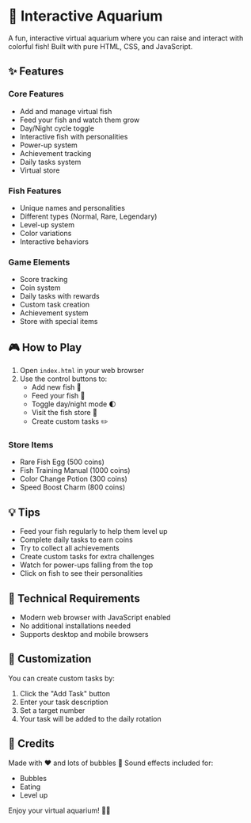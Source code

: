 # 🐠 Interactive Aquarium

A fun, interactive virtual aquarium where you can raise and interact with colorful fish! Built with pure HTML, CSS, and JavaScript.

## ✨ Features

### Core Features
- Add and manage virtual fish
- Feed your fish and watch them grow
- Day/Night cycle toggle
- Interactive fish with personalities
- Power-up system
- Achievement tracking
- Daily tasks system
- Virtual store

### Fish Features
- Unique names and personalities
- Different types (Normal, Rare, Legendary)
- Level-up system
- Color variations
- Interactive behaviors

### Game Elements
- Score tracking
- Coin system
- Daily tasks with rewards
- Custom task creation
- Achievement system
- Store with special items

## 🎮 How to Play

1. Open `index.html` in your web browser
2. Use the control buttons to:
   - Add new fish 🐠
   - Feed your fish 🍞
   - Toggle day/night mode 🌓
   - Visit the fish store 🏪
   - Create custom tasks ✏️

### Store Items
- Rare Fish Egg (500 coins)
- Fish Training Manual (1000 coins)
- Color Change Potion (300 coins)
- Speed Boost Charm (800 coins)

## 💡 Tips
- Feed your fish regularly to help them level up
- Complete daily tasks to earn coins
- Try to collect all achievements
- Create custom tasks for extra challenges
- Watch for power-ups falling from the top
- Click on fish to see their personalities

## 🔧 Technical Requirements
- Modern web browser with JavaScript enabled
- No additional installations needed
- Supports desktop and mobile browsers

## 🎨 Customization
You can create custom tasks by:
1. Click the "Add Task" button
2. Enter your task description
3. Set a target number
4. Your task will be added to the daily rotation

## 🌟 Credits
Made with ❤️ and lots of bubbles 🫧
Sound effects included for:
- Bubbles
- Eating
- Level up

Enjoy your virtual aquarium! 🐠✨
